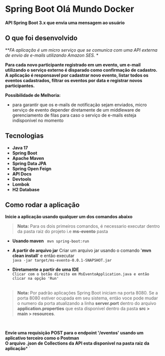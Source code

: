 # Spring Boot Olá Mundo Docker

**API Spring Boot 3.x que envia uma mensagem ao usuário**

## O que foi desenvolvido
***FA aplicação é um micro serviço que se comunica com uma API externa de envio de e-mails utilizando Amazon SES.**

**Para cada novo participante registrado em um evento, um e-mail utilizando o serviço externo é disparado como confirmação de cadastro.**
**A aplicação é responsavel por cadastrar novo evento, listar todos os eventos cadastrados, filtrar os eventos por data e registrar novos participantes.**


**Possibilidade de Melhoria:** 
- para garantir que os e-mails de notificação sejam enviados, micro serviço de evento depender diretamente de um middleware de gerenciamento de filas 
para caso o serviço de e-mails esteja indisponivel no momento


## Tecnologias

- **Java 17** 
- **Spring Boot** 
- **Apache Maven** 
- **Spring Data JPA** 
- **Spring Open Feign**
- **API Docs** 
- **Devtools**
- **Lombok**
- **H2 Database** 

## Como rodar a aplicação

**Inicie a aplicação usando qualquer um dos comandos abaixo**

> **Nota:** Para os dois primeiros comandos, é necessario executar dentro da pasta raiz do projeto i.e **ms-evento** pasta

- **Usando maven** ``` mvn spring-boot:run```

- **A partir de arquivo jar**
  Criar um arquivo jar usando o comando '**mvn clean install**' e então executar 
  <br/>```java -jar target/ms-evento-0.0.1-SNAPSHOT.jar```


- **Diretamente a partir de uma IDE**
  <br/>```Clicar com o botão direito em MsEventoApplication.java e então clicar na opção 'Run' ```
  <br/><br/>

> **Nota:** Por padrão aplicações Spring Boot iniciam na porta 8080. 
Se a porta 8080 estiver ocupada em seu sistema, então voce pode mudar o numero da porta atualizando a linha **server.port**  dentro do arquivo 
**application.properties** que esta disponivel dentro da pasta **src > main > resources**.

<br/>

**Envie uma requisição POST para o endpoint '/eventos' usando um aplicativo terceiro como o Postman**
<br/>
**O arquivo .json de Collections da API esta disponivel na pasta raiz da aplicação***
`

